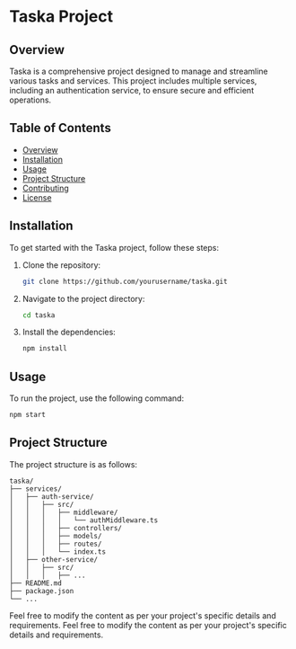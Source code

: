 # Taska Project

## Overview
Taska is a comprehensive project designed to manage and streamline various tasks and services. This project includes multiple services, including an authentication service, to ensure secure and efficient operations.

## Table of Contents
- [Overview](#overview)
- [Installation](#installation)
- [Usage](#usage)
- [Project Structure](#project-structure)
- [Contributing](#contributing)
- [License](#license)

## Installation
To get started with the Taska project, follow these steps:

1. Clone the repository:
    ```sh
    git clone https://github.com/yourusername/taska.git
    ```

2. Navigate to the project directory:
    ```sh
    cd taska
    ```

3. Install the dependencies:
    ```sh
    npm install
    ```

## Usage
To run the project, use the following command:
```sh
npm start
```

## Project Structure
The project structure is as follows:
```
taska/
├── services/
│   ├── auth-service/
│   │   ├── src/
│   │   │   ├── middleware/
│   │   │   │   └── authMiddleware.ts
│   │   │   ├── controllers/
│   │   │   ├── models/
│   │   │   ├── routes/
│   │   │   └── index.ts
│   ├── other-service/
│   │   ├── src/
│   │   │   ├── ...
├── README.md
├── package.json
└── ...
```

Feel free to modify the content as per your project's specific details and requirements.
Feel free to modify the content as per your project's specific details and requirements.
